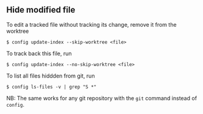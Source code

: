 ## Hide modified file
To edit a tracked file without tracking its change, remove it from the worktree
```shell
$ config update-index --skip-worktree <file>
```
To track back this file, run
```shell
$ config update-index --no-skip-worktree <file>
```
To list all files hiddden from git, run
```
$ config ls-files -v | grep "S *"
```
NB: The same works for any git repository with the `git` command instead of `config`.


